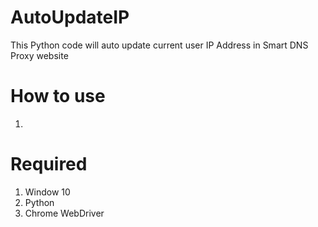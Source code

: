 # AutoUpdateIP
This Python code will auto update current user IP Address in Smart DNS Proxy website

# How to use
1. 



# Required
1. Window 10
2. Python
3. Chrome WebDriver
